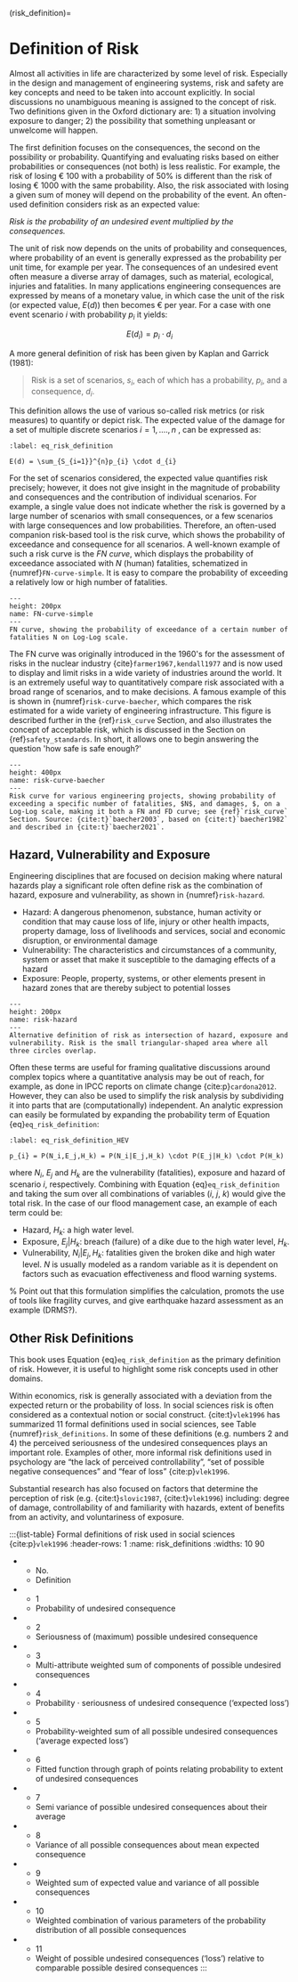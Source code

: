 (risk_definition)=
# Definition of Risk

Almost all activities in life are characterized by some level of risk. Especially in the design and management of engineering systems, risk and safety are key concepts and need to be taken into account explicitly. In social discussions no unambiguous meaning is assigned to the concept of risk. Two definitions given in the Oxford dictionary are: 1) a situation involving exposure to danger; 2) the possibility that something unpleasant or unwelcome will happen.

The first definition focuses on the consequences, the second on the possibility or probability. Quantifying and evaluating risks based on either probabilities or consequences (not both) is less realistic. For example, the risk of losing € 100 with a probability of 50% is different than the risk of losing € 1000 with the same probability. Also, the risk associated with losing a given sum of money will depend on the probability of the event.
An often-used definition considers risk as an expected value:

*Risk is the probability of an undesired event multiplied by the consequences.*

The unit of risk now depends on the units of probability and consequences, where probability of an event is generally expressed as the probability per unit time, for example per year. The consequences of an undesired event often measure a diverse array of damages, such as material, ecological, injuries and fatalities. In many applications engineering consequences are expressed by means of a monetary value, in which case the unit of the risk (or expected value, $E(d)$) then becomes € per year. For a case with one event scenario $i$ with probability $p_{i}$ it yields:

 $$
 E(d_i) = p_{i} \cdot d_{i} 
 $$ 
 
A more general definition of risk has been given by Kaplan and Garrick (1981):  

>Risk is a set of scenarios, $s_{i}$, each of which has a probability, $p_{i}$, and a consequence, $d_{i}$.


This definition allows the use of various so-called risk metrics (or risk measures) to quantify or depict risk. The expected value of the damage for a set of multiple discrete scenarios $i=1,....,n$ , can be expressed as:

<!-- $$
E(d) = \sum_{S_{i=1}}^{n}p_{i}d_{i}
$$ (eq_risk_definition) -->

```{math}
:label: eq_risk_definition

E(d) = \sum_{S_{i=1}}^{n}p_{i} \cdot d_{i}
```
For the set of scenarios considered, the expected value quantifies risk precisely; however, it does not give insight in the magnitude of probability and consequences and the contribution of individual scenarios. For example, a single value does not indicate whether the risk is governed by a large number of scenarios with small consequences, or a few scenarios with large consequences and low probabilities. Therefore, an often-used companion risk-based tool is the risk curve, which shows the probability of exceedance and consequence for all scenarios. A well-known example of such a risk curve is the *FN curve*, which displays the probability of exceedance associated with $N$ (human) fatalities, schematized in {numref}`FN-curve-simple`. It is easy to compare the probability of exceeding a relatively low or high number of fatalities.

```{figure} https://files.mude.citg.tudelft.nl/FN-simple.PNG
---
height: 200px
name: FN-curve-simple
---
FN curve, showing the probability of exceedance of a certain number of fatalities N on Log-Log scale.
```

The FN curve was originally introduced in the 1960's for the assessment of risks in the nuclear industry {cite}`farmer1967,kendall1977` and is now used to display and limit risks in a wide variety of industries around the world. It is an extremely useful way to quantitatively compare risk associated with a broad range of scenarios, and to make decisions. A famous example of this is shown in {numref}`risk-curve-baecher`, which compares the risk estimated for a wide variety of engineering infrastructure. This figure is described further in the {ref}`risk_curve` Section, and also illustrates the concept of acceptable risk, which is discussed in the Section on {ref}`safety_standards`. In short, it allows one to begin answering the question 'how safe is safe enough?'

```{figure} https://files.mude.citg.tudelft.nl/risk-curve-baecher.PNG
---
height: 400px
name: risk-curve-baecher
---
Risk curve for various engineering projects, showing probability of exceeding a specific number of fatalities, $N$, and damages, $, on a Log-Log scale, making it both a FN and FD curve; see {ref}`risk_curve` Section. Source: {cite:t}`baecher2003`, based on {cite:t}`baecher1982` and described in {cite:t}`baecher2021`.
```

## Hazard, Vulnerability and Exposure

Engineering disciplines that are focused on decision making where natural hazards play a significant role often define risk as the combination of hazard, exposure and vulnerability, as shown in {numref}`risk-hazard`. 
* Hazard: A dangerous phenomenon, substance, human activity or condition that may cause loss of life, injury or other health impacts, property damage, loss of livelihoods and services, social and economic disruption, or environmental damage
* Vulnerability: The characteristics and circumstances of a community, system or asset that make it susceptible to the damaging effects of a hazard
* Exposure: People, property, systems, or other elements present in hazard zones that are thereby subject to potential losses

```{figure} https://files.mude.citg.tudelft.nl/risk-hazard.svg
---
height: 200px
name: risk-hazard
---
Alternative definition of risk as intersection of hazard, exposure and vulnerability. Risk is the small triangular-shaped area where all three circles overlap.
```
Often these terms are useful for framing qualitative discussions around complex topics where a quantitative analysis may be out of reach, for example, as done in IPCC reports on climate change {cite:p}`cardona2012`. However, they can also be used to simplify the risk analysis by subdividing it into parts that are (computationally) independent. An analytic expression can easily be formulated by expanding the probability term of Equation {eq}`eq_risk_definition`:

```{math}
:label: eq_risk_definition_HEV

p_{i} = P(N_i,E_j,H_k) = P(N_i|E_j,H_k) \cdot P(E_j|H_k) \cdot P(H_k)
```

where $N_i$, $E_j$ and $H_k$ are the vulnerability (fatalities), exposure and hazard of scenario $i$, respectively. Combining with Equation {eq}`eq_risk_definition` and taking the sum over all combinations of variables ($i$, $j$, $k$) would give the total risk. In the case of our flood management case, an example of each term could be:
- Hazard, $H_k$: a high water level.
- Exposure, $E_j|H_k$: breach (failure) of a dike due to the high water level, $H_k$.
- Vulnerability, $N_i|E_j,H_k$: fatalities given the broken dike and high water level. $N$ is usually modeled as a random variable as it is dependent on factors such as evacuation effectiveness and flood warning systems.

% Point out that this formulation simplifies the calculation, promots the use of tools like fragility curves, and give earthquake hazard assessment as an example (DRMS?).

## Other Risk Definitions

This book uses Equation {eq}`eq_risk_definition` as the primary definition of risk. However, it is useful to highlight some risk concepts used in other domains.

Within economics, risk is generally associated with a deviation from the expected return or the probability of loss. In social sciences risk is often considered as a contextual notion or social construct. {cite:t}`vlek1996` has summarized 11 formal definitions used in social sciences, see Table {numref}`risk_definitions`. In some of these definitions (e.g. numbers 2 and 4) the perceived seriousness of the undesired consequences plays an important role. Examples of other, more informal risk definitions used in psychology are “the lack of perceived controllability”, “set of possible negative consequences” and “fear of loss” {cite:p}`vlek1996`. 

Substantial research has also focused on factors that determine the perception of risk (e.g. {cite:t}`slovic1987`, {cite:t}`vlek1996`) including: degree of damage, controllability of and familiarity with hazards, extent of benefits from an activity, and voluntariness of exposure. 

:::{list-table} Formal definitions of risk used in social sciences {cite:p}`vlek1996`
:header-rows: 1
:name: risk_definitions
:widths: 10 90

* - No.
  - Definition
* - 1
  - Probability of undesired consequence
* - 2
  - Seriousness of (maximum) possible undesired consequence
* - 3
  - Multi-attribute weighted sum of components of possible undesired consequences
* - 4
  - Probability $\cdot$ seriousness of undesired consequence (‘expected loss’)
* - 5
  - Probability-weighted sum of all possible undesired consequences (‘average expected loss’)
* - 6
  - Fitted function through graph of points relating probability to extent of undesired consequences
* - 7
  - Semi variance of possible undesired consequences about their average
* - 8 
  - Variance of all possible consequences about mean expected consequence
* - 9
  - Weighted sum of expected value and variance of all possible consequences
* - 10
  - Weighted combination of various parameters of the probability distribution of all possible consequences
* - 11
  - Weight of possible undesired consequences (‘loss’) relative to comparable possible desired consequences
:::

